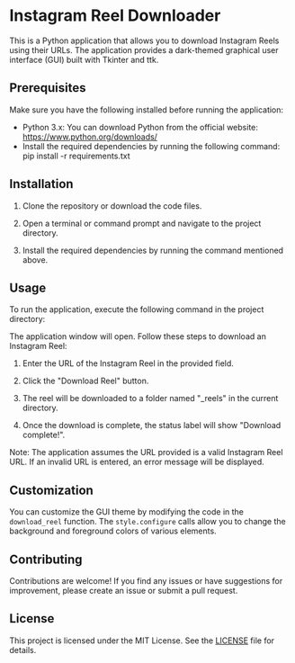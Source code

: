 # Instagram Reel Downloader

This is a Python application that allows you to download Instagram Reels using their URLs. The application provides a dark-themed graphical user interface (GUI) built with Tkinter and ttk.

## Prerequisites

Make sure you have the following installed before running the application:

- Python 3.x: You can download Python from the official website: https://www.python.org/downloads/
- Install the required dependencies by running the following command:
pip install -r requirements.txt


## Installation

1. Clone the repository or download the code files.

2. Open a terminal or command prompt and navigate to the project directory.

3. Install the required dependencies by running the command mentioned above.

## Usage

To run the application, execute the following command in the project directory:


The application window will open. Follow these steps to download an Instagram Reel:

1. Enter the URL of the Instagram Reel in the provided field.

2. Click the "Download Reel" button.

3. The reel will be downloaded to a folder named "<username>_reels" in the current directory.

4. Once the download is complete, the status label will show "Download complete!".

Note: The application assumes the URL provided is a valid Instagram Reel URL. If an invalid URL is entered, an error message will be displayed.

## Customization

You can customize the GUI theme by modifying the code in the `download_reel` function. The `style.configure` calls allow you to change the background and foreground colors of various elements.

## Contributing

Contributions are welcome! If you find any issues or have suggestions for improvement, please create an issue or submit a pull request.

## License

This project is licensed under the MIT License. See the [LICENSE](LICENSE) file for details.
